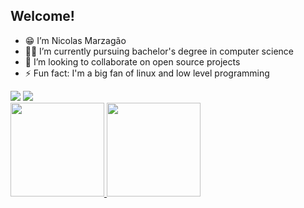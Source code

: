 ## Welcome!

- 😁 I’m Nicolas Marzagão
- 👨‍🎓 I’m currently pursuing bachelor's degree in computer science
- 📢 I’m looking to collaborate on open source projects
- ⚡ Fun fact: I'm a big fan of linux and low level programming

<div>
<a href = "mailto:contato@seu-usuário-aqui"><img src="https://img.shields.io/badge/Gmail-D14836?style=for-the-badge&logo=gmail&logoColor=white" target="_blank"></a>
<a href=" www.linkedin.com/in/nicolas-zanini-marzagao" target="_blank"><img src="https://img.shields.io/badge/-LinkedIn-%230077B5?style=for-the-badge&logo=linkedin&logoColor=white" target="_blank"></a>   
</div>

<div>
<a href="https://github.com/nmarzagao">
<img height="150em" src="https://github-readme-stats.vercel.app/api?username=nmarzagao&show_icons=true&theme=city_lights&include_all_commits=true&count_private=true"/>
  
<img height="150em" src="https://github-readme-stats.vercel.app/api/top-langs/?username=nmarzagao&layout=compact&langs_count=7&theme=city_lights"/>
</div>
